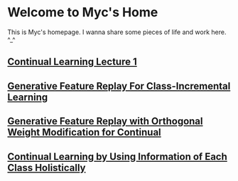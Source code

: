 # Welcome to Myc's Home

This is Myc's homepage. I wanna share some pieces of life and work here. ^_^

## [Continual Learning Lecture 1](./CL_Course/CL_Course_1.md)


## [Generative Feature Replay For Class-Incremental Learning](./CL_papers/GFR_IL.md)

## [Generative Feature Replay with Orthogonal Weight Modification for Continual](./CL_papers/GFR_SSL.md)

## [Continual Learning by Using Information of Each Class Holistically](./CL_papers/PCL.md)
